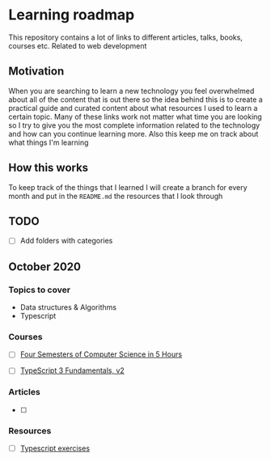 # Learning roadmap

This repository contains a lot of links to different articles, talks, books, courses etc. Related to web development

## Motivation

When you are searching to learn a new technology you feel overwhelmed about all of the content that is out there so the idea behind this is to create a practical guide and curated content about what resources I used to learn a certain topic. Many of these links work not matter what time you are looking so I try to give you the most complete information related to the technology and how can you continue learning more. Also this keep me on track about what things I'm learning

## How this works

To keep track of the things that I learned I will create a branch for every month and put in the `README.md` the resources that I look through

## TODO

- [ ] Add folders with categories

## October 2020

### Topics to cover

- Data structures & Algorithms
- Typescript

### Courses

- [ ] [Four Semesters of Computer Science in 5 Hours](https://frontendmasters.com/courses/computer-science/)

- [ ] [TypeScript 3 Fundamentals, v2](https://frontendmasters.com/courses/typescript-v2/)

### Articles

- [ ]

### Resources

- [ ] [Typescript exercises](https://typescript-exercises.github.io/)
